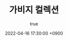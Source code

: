 ---
title: 가비지 컬렉션
author:
  name: SsankQ
date: 2022-04-16 17:30:00 +0900
categories: [Computer Science]
tags: [CS]
render_with_liquid: false
---